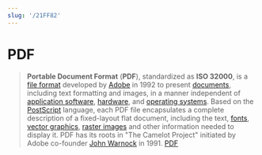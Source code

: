```yaml
---
slug: '/21FF82'
---
```


# PDF

> **Portable Document Format** (**PDF**), standardized as **ISO 32000**, is a [file format](https://en.wikipedia.org/wiki/File_format 'File format') developed by [Adobe](https://en.wikipedia.org/wiki/Adobe_Systems 'Adobe Systems') in 1992 to present [documents](https://en.wikipedia.org/wiki/Document 'Document'), including text formatting and images, in a manner independent of [application software](https://en.wikipedia.org/wiki/Application_software 'Application software'), [hardware](https://en.wikipedia.org/wiki/Computer_hardware 'Computer hardware'), and [operating systems](https://en.wikipedia.org/wiki/Operating_system 'Operating system'). Based on the [PostScript](https://en.wikipedia.org/wiki/PostScript 'PostScript') language, each PDF file encapsulates a complete description of a fixed-layout flat document, including the text, [fonts](https://en.wikipedia.org/wiki/Font 'Font'), [vector graphics](https://en.wikipedia.org/wiki/Vector_graphics 'Vector graphics'), [raster images](https://en.wikipedia.org/wiki/Raster_images 'Raster images') and other information needed to display it. PDF has its roots in "The Camelot Project" initiated by Adobe co-founder [John Warnock](https://en.wikipedia.org/wiki/John_Warnock 'John Warnock') in 1991. [PDF](https://en.wikipedia.org/wiki/PDF)
